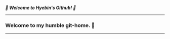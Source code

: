 __*🦥 Welcome to Hyebin's Github! 🦚*__

---
### Welcome to my humble git-home. 🏡
---

<!--
[![Solved.ac
프로필](http://mazassumnida.wtf/api/v2/generate_badge?boj=darner)](https://solved.ac/darner)
--!>

